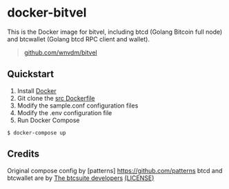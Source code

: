 # docker-bitvel

This is the Docker image for bitvel, including btcd (Golang Bitcoin full node)
 and btcwallet (Golang btcd RPC client and wallet). 


> [github.com/wnvdm/bitvel](https://github.com/wnvdm/bitvel)


## Quickstart

1. Install [Docker](https://docker.com/)
2. Git clone the [src Dockerfile](https://github.com/wnvdm/docker-bitvel)
3. Modify the sample.conf configuration files
3. Modify the .env configuration file
4. Run Docker Compose

```console
$ docker-compose up
```


## Credits

Original compose config by [patterns]
 https://github.com/patterns
btcd and btcwallet are by
 [The btcsuite developers](https://github.com/btcsuite/btcd/)
 [(LICENSE)](https://github.com/btcsuite/btcd/blob/master/LICENSE)

